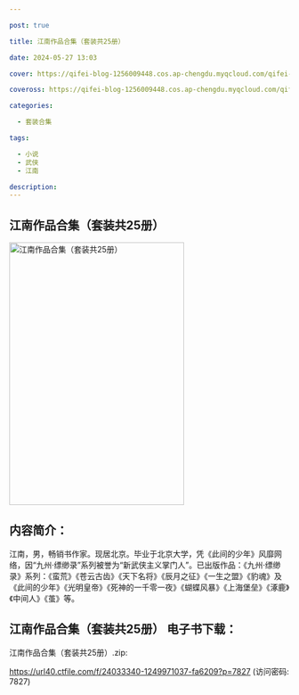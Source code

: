 ```yaml
---

post: true

title: 江南作品合集（套装共25册）

date: 2024-05-27 13:03

cover: https://qifei-blog-1256009448.cos.ap-chengdu.myqcloud.com/qifei-blog/65f7f28d9f345e8d03f55b71.jpg

coveross: https://qifei-blog-1256009448.cos.ap-chengdu.myqcloud.com/qifei-blog/65f7f28d9f345e8d03f55b71.jpg

categories:

  - 套装合集

tags:

  - 小说
  - 武侠
  - 江南

description:
---
```


## 江南作品合集（套装共25册）
<img alt="江南作品合集（套装共25册） " class="aligncenter loading" data-was-processed="true" decoding="async" fetchpriority="high" height="471" src="https://qifei-blog-1256009448.cos.ap-chengdu.myqcloud.com/qifei-blog/65f7f28d9f345e8d03f55b71.jpg " style="cursor: zoom-in;" width="314"/>

## 内容简介：

江南，男，畅销书作家。现居北京。毕业于北京大学，凭《此间的少年》风靡网络，因“九州·缥缈录”系列被誉为“新武侠主义掌门人”。已出版作品：《九州·缥缈录》系列：《蛮荒》《苍云古齿》《天下名将》《辰月之征》《一生之盟》《豹魂》及《此间的少年》《光明皇帝》《死神的一千零一夜》《蝴蝶风暴》《上海堡垒》《涿鹿》《中间人》《茧》等。

## 江南作品合集（套装共25册） 电子书下载：



江南作品合集（套装共25册）.zip: 

https://url40.ctfile.com/f/24033340-1249971037-fa6209?p=7827 (访问密码: 7827)

